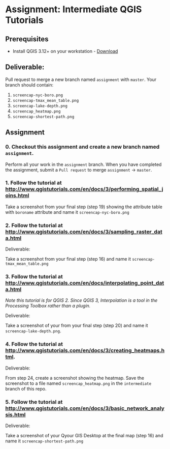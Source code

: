 # Assignment: Intermediate QGIS Tutorials

## Prerequisites
- Install QGIS 3.12+ on your workstation - [Download](https://qgis.org/en/site/forusers/download.html)

## Deliverable:
Pull request to merge a new branch named `assignment` with `master`. Your branch should contain:
1. `screencap-nyc-boro.png`
2. `screencap-tmax_mean_table.png`
3. `screencap-lake-depth.png`
4. `screencap_heatmap.png`
5. `screencap-shortest-path.png`

## Assignment

### 0. Checkout this assignment and create a new branch named `assignment`.
Perform all your work in the `assignment` branch. When you have completed the assignment, submit a `Pull request` to merge `assignment` -> `master`.

### 1. Follow the tutorial at http://www.qgistutorials.com/en/docs/3/performing_spatial_joins.html

Take a screenshot from your final step (step 19) showing the attribute table with `boroname` attribute and name it `screencap-nyc-boro.png`

### 2. Follow the tutorial at http://www.qgistutorials.com/en/docs/3/sampling_raster_data.html

Deliverable:

Take a screenshot from your final step (step 16) and name it `screencap-tmax_mean_table.png`

### 3. Follow the tutorial at http://www.qgistutorials.com/en/docs/interpolating_point_data.html 

_Note this tutorial is for QGIS 2. Since QGIS 3, Interpolation is a tool in the Processing Toolbox rather than a plugin._

Deliverable:

Take a screenshot of your from your final step (step 20) and name it `screencap-lake-depth.png`.

### 4. Follow the tutorial at http://www.qgistutorials.com/en/docs/3/creating_heatmaps.html.
Deliverable:

From step 24, create a screenshot showing the heatmap. Save the screenshot to a file named `screencap_heatmap.png` in the `intermediate` branch of this repo.

### 5. Follow the tutorial at http://www.qgistutorials.com/en/docs/3/basic_network_analysis.html

Deliverable:

Take a screenshot of your Qyour GIS Desktop at the final map (step 16) and name it `screencap-shortest-path.png`

